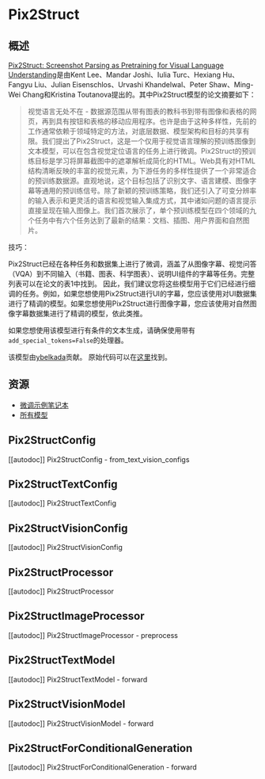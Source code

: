 <!--
版权所有2023 HuggingFace团队。保留所有权利。

根据Apache许可证2.0版（“许可证”），您除非符合许可证规定，否则不得使用此文件。
您可以获取许可证副本，请访问

http://www.apache.org/licenses/LICENSE-2.0

除非适用法律要求或书面同意，根据许可证分发的软件是按“按原样”基础分发的，不附带任何明示或暗示的担保或条件。请参阅许可证以获取
有关许可证下特定语言的权限和限制的详细信息。

⚠️请注意，该文件是Markdown格式，但包含我们文档生成器的特定语法（类似于MDX），可能在您的Markdown查看器中无法正确呈现。
-->

# Pix2Struct

## 概述

[Pix2Struct: Screenshot Parsing as Pretraining for Visual Language Understanding](https://arxiv.org/abs/2210.03347)是由Kent Lee、Mandar Joshi、Iulia Turc、Hexiang Hu、Fangyu Liu、Julian Eisenschlos、Urvashi Khandelwal、Peter Shaw、Ming-Wei Chang和Kristina Toutanova提出的。其中Pix2Struct模型的论文摘要如下：

> 视觉语言无处不在 - 数据源范围从带有图表的教科书到带有图像和表格的网页，再到具有按钮和表格的移动应用程序。也许是由于这种多样性，先前的工作通常依赖于领域特定的方法，对底层数据、模型架构和目标的共享有限。我们提出了Pix2Struct，这是一个仅用于视觉语言理解的预训练图像到文本模型，可以在包含视觉定位语言的任务上进行微调。Pix2Struct的预训练目标是学习将屏幕截图中的遮罩解析成简化的HTML。Web具有对HTML结构清晰反映的丰富的视觉元素，为下游任务的多样性提供了一个非常适合的预训练数据源。直观地说，这个目标包括了识别文字、语言建模、图像字幕等通用的预训练信号。除了新颖的预训练策略，我们还引入了可变分辨率的输入表示和更灵活的语言和视觉输入集成方式，其中诸如问题的语言提示直接呈现在输入图像上。我们首次展示了，单个预训练模型在四个领域的九个任务中有六个任务达到了最新的结果：文档、插图、用户界面和自然图片。

技巧：

Pix2Struct已经在各种任务和数据集上进行了微调，涵盖了从图像字幕、视觉问答（VQA）到不同输入（书籍、图表、科学图表）、说明UI组件的字幕等任务。完整列表可以在论文的表1中找到。
因此，我们建议您将这些模型用于它们已经进行细调的任务。例如，如果您想使用Pix2Struct进行UI的字幕，您应该使用对UI数据集进行了精调的模型。如果您想使用Pix2Struct进行图像字幕，您应该使用对自然图像字幕数据集进行了精调的模型，依此类推。

如果您想使用该模型进行有条件的文本生成，请确保使用带有`add_special_tokens=False`的处理器。

该模型由[ybelkada](https://huggingface.co/ybelkada)贡献。
原始代码可以在[这里](https://github.com/google-research/pix2struct)找到。

## 资源

- [微调示例笔记本](https://github.com/huggingface/notebooks/blob/main/examples/image_captioning_pix2struct.ipynb)
- [所有模型](https://huggingface.co/models?search=pix2struct)


## Pix2StructConfig

[[autodoc]] Pix2StructConfig
    - from_text_vision_configs

## Pix2StructTextConfig

[[autodoc]] Pix2StructTextConfig

## Pix2StructVisionConfig

[[autodoc]] Pix2StructVisionConfig

## Pix2StructProcessor

[[autodoc]] Pix2StructProcessor

## Pix2StructImageProcessor

[[autodoc]] Pix2StructImageProcessor
    - preprocess

## Pix2StructTextModel

[[autodoc]] Pix2StructTextModel
    - forward

## Pix2StructVisionModel

[[autodoc]] Pix2StructVisionModel
    - forward

## Pix2StructForConditionalGeneration

[[autodoc]] Pix2StructForConditionalGeneration
    - forward